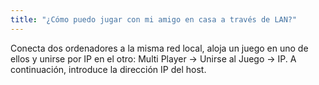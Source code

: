 ```yaml
---
title: "¿Cómo puedo jugar con mi amigo en casa a través de LAN?"
---
```


Conecta dos ordenadores a la misma red local, aloja un juego en uno de ellos y unirse por IP en el otro: Multi Player → Unirse al Juego → IP. A continuación, introduce la dirección IP del host.
